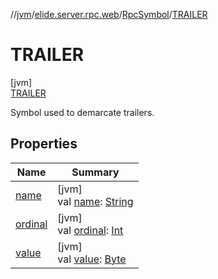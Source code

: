 //[jvm](../../../../index.md)/[elide.server.rpc.web](../../index.md)/[RpcSymbol](../index.md)/[TRAILER](index.md)

# TRAILER

[jvm]\
[TRAILER](index.md)

Symbol used to demarcate trailers.

## Properties

| Name | Summary |
|---|---|
| [name](index.md#-372974862%2FProperties%2F594929262) | [jvm]<br>val [name](index.md#-372974862%2FProperties%2F594929262): [String](https://kotlinlang.org/api/latest/jvm/stdlib/kotlin/-string/index.html) |
| [ordinal](index.md#-739389684%2FProperties%2F594929262) | [jvm]<br>val [ordinal](index.md#-739389684%2FProperties%2F594929262): [Int](https://kotlinlang.org/api/latest/jvm/stdlib/kotlin/-int/index.html) |
| [value](../value.md) | [jvm]<br>val [value](../value.md): [Byte](https://kotlinlang.org/api/latest/jvm/stdlib/kotlin/-byte/index.html) |
